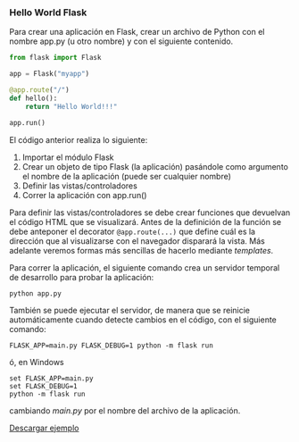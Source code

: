 
### Hello World Flask

Para crear una aplicación en Flask, crear un archivo de Python con el nombre app.py (u otro nombre) y con el siguiente contenido.

```python
from flask import Flask

app = Flask("myapp")

@app.route("/")
def hello():
    return "Hello World!!!"

app.run()
```

El código anterior realiza lo siguiente:

1. Importar el módulo Flask
2. Crear un objeto de tipo Flask (la aplicación) pasándole como argumento el nombre de la aplicación (puede ser cualquier nombre)
3. Definir las vistas/controladores
4. Correr la aplicación con app.run()

Para definir las vistas/controladores se debe crear funciones que devuelvan el código HTML que se visualizará.
Antes de la definición de la función se debe anteponer el decorator ```@app.route(...)``` que define cuál es la dirección que al visualizarse con el navegador disparará la vista. Más adelante veremos formas más sencillas de hacerlo mediante *templates*.

Para correr la aplicación, el siguiente comando crea un servidor temporal de desarrollo para probar la aplicación:

```
python app.py
```
También se puede ejecutar el servidor, de manera que se reinicie automáticamente cuando detecte cambios en el código, con el siguiente comando:

```
FLASK_APP=main.py FLASK_DEBUG=1 python -m flask run
```

ó, en Windows

```
set FLASK_APP=main.py
set FLASK_DEBUG=1
python -m flask run
```
cambiando *main.py* por el nombre del archivo de la aplicación. 

[Descargar ejemplo](https://minhaskamal.github.io/DownGit/#/home?url=https://github.com/pabab/flask_tutorial/tree/master/examples/helloworld)
